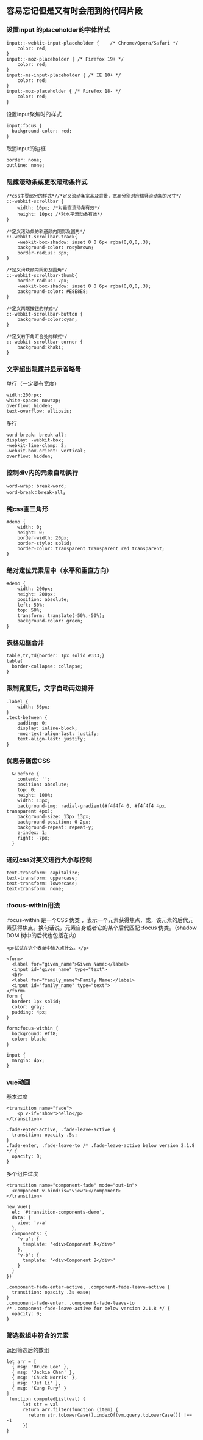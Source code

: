 ## 容易忘记但是又有时会用到的代码片段
### 设置input 的placeholder的字体样式

```$xslt
input::-webkit-input-placeholder {    /* Chrome/Opera/Safari */
    color: red;
}
input::-moz-placeholder { /* Firefox 19+ */  
    color: red;
}
input:-ms-input-placeholder { /* IE 10+ */
    color: red;
}
input:-moz-placeholder { /* Firefox 18- */
    color: red;
}

```
设置input聚焦时的样式
```$xslt
input:focus {   
  background-color: red;
}
```
取消input的边框 
```$xslt
border: none;
outline: none;
```
### 隐藏滚动条或更改滚动条样式  
```$xslt
/*css主要部分的样式*//*定义滚动条宽高及背景，宽高分别对应横竖滚动条的尺寸*/
::-webkit-scrollbar {
    width: 10px; /*对垂直流动条有效*/
    height: 10px; /*对水平流动条有效*/
}

/*定义滚动条的轨道颜内阴影及圆角*/
::-webkit-scrollbar-track{
    -webkit-box-shadow: inset 0 0 6px rgba(0,0,0,.3);
    background-color: rosybrown;
    border-radius: 3px;
}

/*定义滑块颜内阴影及圆角*/
::-webkit-scrollbar-thumb{ 
    border-radius: 7px;
    -webkit-box-shadow: inset 0 0 6px rgba(0,0,0,.3);
    background-color: #E8E8E8;
}

/*定义两端按钮的样式*/
::-webkit-scrollbar-button {
    background-color:cyan;
}

/*定义右下角汇合处的样式*/
::-webkit-scrollbar-corner {
    background:khaki;
}

```

### 文字超出隐藏并显示省略号
单行（一定要有宽度）
```$xslt
width:200rpx;
white-space: nowrap;
overflow: hidden;
text-overflow: ellipsis;
```
多行
```$xslt
word-break: break-all;
display: -webkit-box;
-webkit-line-clamp: 2;
-webkit-box-orient: vertical;
overflow: hidden;
```
### 控制div内的元素自动换行

```$xslt
word-wrap: break-word;
word-break：break-all;
```

###  纯css画三角形
```$xslt
#demo {
    width: 0;
    height: 0;
    border-width: 20px;
    border-style: solid;
    border-color: transparent transparent red transparent;
}
```

###  绝对定位元素居中（水平和垂直方向）

```$xslt
#demo {
    width: 200px;
    height: 200px;
    position: absolute;
    left: 50%;
    top: 50%;
    transform: translate(-50%,-50%);
    background-color: green;
}

```

### 表格边框合并

```$xslt
table,tr,td{border: 1px solid #333;}
table{
  border-collapse: collapse;
}
```

### 限制宽度后，文字自动两边排开
```$xslt
.label {
    width: 56px;
}
.text-between {
    padding: 0;
    display: inline-block;
    -moz-text-align-last: justify;
    text-align-last: justify;
}
```
### 优惠券锯齿CSS
```$xslt
  &:before {
    content: '';
    position: absolute;
    top: 0;
    height: 100%;
    width: 13px;
    background-img: radial-gradient(#f4f4f4 0, #f4f4f4 4px, transparent 4px);
    background-size: 13px 13px;
    background-position: 0 2px;
    background-repeat: repeat-y;
    z-index: 1;
    right: -7px;
  }
```

### 通过css对英文进行大小写控制
```$xslt
text-transform: capitalize;
text-transform: uppercase;
text-transform: lowercase;
text-transform: none;
```

### :focus-within用法
:focus-within 是一个CSS 伪类 ，表示一个元素获得焦点，或，该元素的后代元素获得焦点。换句话说，元素自身或者它的某个后代匹配 :focus 伪类。（shadow DOM 树中的后代也包括在内）
```$xslt
<p>试试在这个表单中输入点什么。</p>

<form>
  <label for="given_name">Given Name:</label>
  <input id="given_name" type="text">
  <br>
  <label for="family_name">Family Name:</label>
  <input id="family_name" type="text">
</form>
form {
  border: 1px solid;
  color: gray;
  padding: 4px;
}

form:focus-within {
  background: #ff8;
  color: black;
}

input {
  margin: 4px;
}
```
###  vue动画
基本过度
```$xslt
<transition name="fade">
    <p v-if="show">hello</p>
</transition>

.fade-enter-active, .fade-leave-active {
  transition: opacity .5s;
}
.fade-enter, .fade-leave-to /* .fade-leave-active below version 2.1.8 */ {
  opacity: 0;
}
```
多个组件过度
```$xslt
<transition name="component-fade" mode="out-in">
  <component v-bind:is="view"></component>
</transition>

new Vue({
  el: '#transition-components-demo',
  data: {
    view: 'v-a'
  },
  components: {
    'v-a': {
      template: '<div>Component A</div>'
    },
    'v-b': {
      template: '<div>Component B</div>'
    }
  }
})

.component-fade-enter-active, .component-fade-leave-active {
  transition: opacity .3s ease;
}
.component-fade-enter, .component-fade-leave-to
/* .component-fade-leave-active for below version 2.1.8 */ {
  opacity: 0;
}
```

### 筛选数组中符合的元素
返回筛选后的数组
```$xslt
let arr = [
  { msg: 'Bruce Lee' },
  { msg: 'Jackie Chan' },
  { msg: 'Chuck Norris' },
  { msg: 'Jet Li' },
  { msg: 'Kung Fury' }
]
 function computedList(val) {
      let str = val
      return arr.filter(function (item) {
        return str.toLowerCase().indexOf(vm.query.toLowerCase()) !== -1
      })
}
```